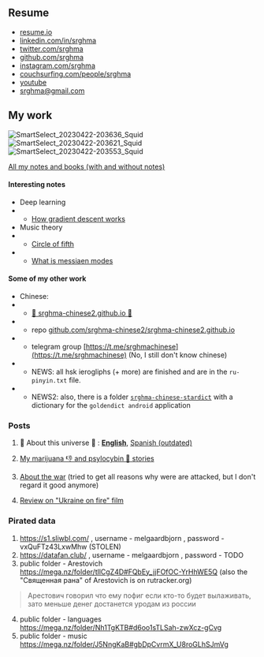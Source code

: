 ## Resume

- [resume.io](https://resume.io/r/gIIVYqKmf)
- [linkedin.com/in/srghma](https://www.linkedin.com/in/srghma/)
- [twitter.com/srghma](https://twitter.com/srghma)
- [github.com/srghma](https://github.com/srghma)
- [instagram.com/srghma](https://instagram.com/srghma)
- [couchsurfing.com/people/srghma](https://www.couchsurfing.com/people/srghma)
- [youtube](https://m.youtube.com/channel/UCeXBynq0xehRgm5ECkr9p2A)
- [srghma@gmail.com](mailto:srghma@gmail.com)

## My work

![SmartSelect_20230422-203636_Squid](https://user-images.githubusercontent.com/7573215/233801128-8956f4d2-4677-4bce-a4fe-2d6965579f8a.jpg)
![SmartSelect_20230422-203621_Squid](https://user-images.githubusercontent.com/7573215/233801131-2ff79f37-12a3-417d-950f-bdb168bbd1c1.jpg)
![SmartSelect_20230422-203553_Squid](https://user-images.githubusercontent.com/7573215/233801133-54c1fe55-0329-4779-bf87-05d11e380f0f.jpg)


[All my notes and books (with and without notes)](https://drive.google.com/drive/folders/19N_sjpt1kCzW9cgJItEoZgfgm6YOOJtn?usp=sharing)

#### Interesting notes

- Deep learning
- - [How gradient descent works](https://drive.google.com/file/d/1FnQHjw-vt09uQuk36uQReiS5a72hr6ae/view?usp=sharing)
- Music theory
- - [Circle of fifth](https://drive.google.com/file/d/1jGN2_w7B6-J-iy_kd_k2yMyTkqhnpxfd/view?usp=sharing)
- - [What is messiaen modes](https://drive.google.com/file/d/1j8ejOJb0XeB_UPhBockxhGeHObnP4OIz/view?usp=sharing)

#### Some of my other work

- Chinese:
- - [🔴 srghma-chinese2.github.io 🔴](https://srghma-chinese2.github.io)
- - repo [github.com/srghma-chinese2/srghma-chinese2.github.io](https://github.com/srghma-chinese2/srghma-chinese2.github.io)
- - telegram group [https://t.me/srghmachinese](https://t.me/srghmachinese) (No, I still don't know chinese)
- - NEWS: all hsk ierogliphs (+ more) are finished and are in the `ru-pinyin.txt` file.
- - NEWS2: also, there is a folder [`srghma-chinese-stardict`](https://mega.nz/folder/Nh1TgKTB#d6oo1sTLSah-zwXcz-gCvg/folder/J8slURpA) with a dictionary for the `goldendict android` application

### Posts


1. 🔴 About this universe 🔴 : [**English**](https://srghma.github.io/posts/universe), [Spanish (outdated)](https://srghma.github.io/posts/universe-spanish)

2. [My marijuana 👎 and psylocybin 🤏 stories](https://srghma.github.io/posts/psylocybin)

3. [About the war](https://srghma.github.io/posts/war) (tried to get all reasons why were are attacked, but I don't regard it good anymore)

4. [Review on "Ukraine on fire" film](https://srghma.github.io/posts/ukraine-on-fire)


### Pirated data

1. https://s1.sliwbl.com/ , username - melgaardbjorn , password - vxQuFTz43LxwMhw (STOLEN)
2. https://datafan.club/ , username - melgaardbjorn , password - TODO
3. public folder - Arestovich https://mega.nz/folder/tllCgZ4D#FQbEy_jjFOfOC-YrHhWE5Q (also the "Священная рана" of Arestovich is on rutracker.org)

> Арестович говорил что ему пофиг если кто-то будет вылаживать, зато меньше денег достанется уродам из россии

4. public folder - languages https://mega.nz/folder/Nh1TgKTB#d6oo1sTLSah-zwXcz-gCvg
5. public folder - music https://mega.nz/folder/J5NngKaB#gbDpCvrmX_U8roGLhSJmVg

